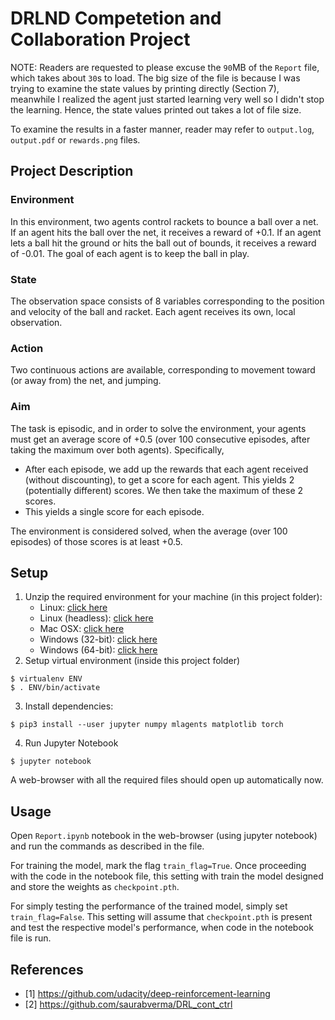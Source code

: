 # DRLND Competetion and Collaboration Project

NOTE: Readers are requested to please excuse the `90`MB of the `Report` file, which takes about `30`s to load. The big size of the file is because I was trying to examine the state values by printing directly (Section 7), meanwhile I realized the agent just started learning very well so I didn't stop the learning. Hence, the state values printed out takes a lot of file size.

To examine the results in a faster manner, reader may refer to `output.log`, `output.pdf` or `rewards.png` files.

## Project Description

### Environment

In this environment, two agents control rackets to bounce a ball over a net.
If an agent hits the ball over the net, it receives a reward of +0.1.
If an agent lets a ball hit the ground or hits the ball out of bounds, it receives a reward of -0.01.
The goal of each agent is to keep the ball in play.

### State

The observation space consists of 8 variables corresponding to the position and velocity of the ball and racket.
Each agent receives its own, local observation.

### Action

Two continuous actions are available, corresponding to movement toward (or away from) the net, and jumping.

### Aim

The task is episodic, and in order to solve the environment, your agents must get an average score of +0.5 (over 100 consecutive episodes, after taking the maximum over both agents). Specifically,

- After each episode, we add up the rewards that each agent received (without discounting), to get a score for each agent. This yields 2 (potentially different) scores. We then take the maximum of these 2 scores.
- This yields a single score for each episode.

The environment is considered solved, when the average (over 100 episodes) of those scores is at least +0.5.

## Setup

1. Unzip the required environment for your machine (in this project folder):
    - Linux: [click here](https://s3-us-west-1.amazonaws.com/udacity-drlnd/P3/Tennis/Tennis_Linux.zip)
    - Linux (headless): [click here](https://s3-us-west-1.amazonaws.com/udacity-drlnd/P3/Tennis/Tennis_Linux_NoVis.zip)
    - Mac OSX: [click here](https://s3-us-west-1.amazonaws.com/udacity-drlnd/P3/Tennis/Tennis.app.zip)
    - Windows (32-bit): [click here](https://s3-us-west-1.amazonaws.com/udacity-drlnd/P3/Tennis/Tennis_Windows_x86.zip)
    - Windows (64-bit): [click here](https://s3-us-west-1.amazonaws.com/udacity-drlnd/P3/Tennis/Tennis_Windows_x86_64.zip)
2. Setup virtual environment (inside this project folder)
```
$ virtualenv ENV
$ . ENV/bin/activate
```
3. Install dependencies:
```
$ pip3 install --user jupyter numpy mlagents matplotlib torch
```
4. Run Jupyter Notebook
```
$ jupyter notebook
```
A web-browser with all the required files should open up automatically now.

## Usage

Open `Report.ipynb` notebook in the web-browser (using jupyter notebook) and run
the commands as described in the file.

For training the model, mark the flag `train_flag=True`.
Once proceeding with the code in the notebook file, this setting with train the
model designed and store the weights as `checkpoint.pth`.

For simply testing the performance of the trained model, simply set
`train_flag=False`.
This setting will assume that `checkpoint.pth` is present and test the
respective model's performance, when code in the notebook file is run.

## References

- [1] https://github.com/udacity/deep-reinforcement-learning
- [2] https://github.com/saurabverma/DRL_cont_ctrl